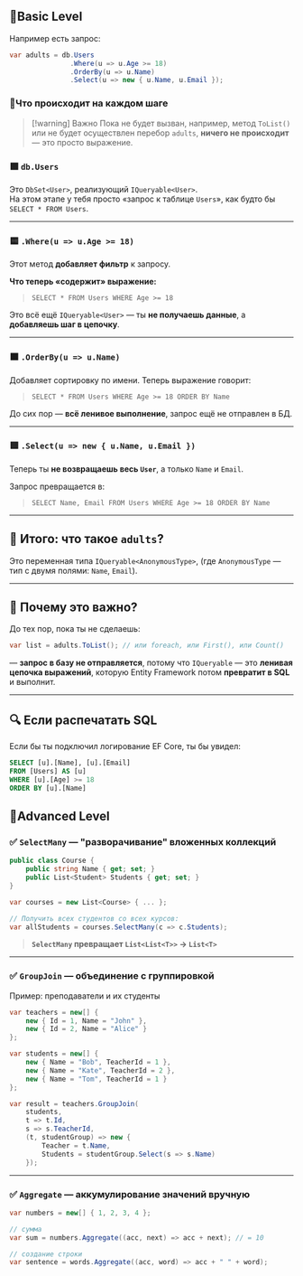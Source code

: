 ## 🔸Basic Level

Например есть запрос:

```csharp
var adults = db.Users
               .Where(u => u.Age >= 18)
               .OrderBy(u => u.Name)
               .Select(u => new { u.Name, u.Email });
```

### 🔆Что происходит на каждом шаге

>[!warning] Важно
>Пока не будет вызван, например, метод `ToList()` или не будет осуществлен перебор `adults`, **ничего не происходит** — это просто выражение.

### 🟩 `db.Users`

Это `DbSet<User>`, реализующий `IQueryable<User>`.  
На этом этапе у тебя просто «запрос к таблице `Users`», как будто бы `SELECT * FROM Users`.

---

### 🟨 `.Where(u => u.Age >= 18)`

Этот метод **добавляет фильтр** к запросу.

**Что теперь «содержит» выражение:**

> `SELECT * FROM Users WHERE Age >= 18`

Это всё ещё `IQueryable<User>` — ты **не получаешь данные**, а **добавляешь шаг в цепочку**.

---

### 🟧 `.OrderBy(u => u.Name)`

Добавляет сортировку по имени. Теперь выражение говорит:

> `SELECT * FROM Users WHERE Age >= 18 ORDER BY Name`

До сих пор — **всё ленивое выполнение**, запрос ещё не отправлен в БД.

---

### 🟥 `.Select(u => new { u.Name, u.Email })`

Теперь ты **не возвращаешь весь `User`**, а только `Name` и `Email`.

Запрос превращается в:

> `SELECT Name, Email FROM Users WHERE Age >= 18 ORDER BY Name`

---

## 🔹 Итого: что такое `adults`?

Это переменная типа `IQueryable<AnonymousType>`, (где `AnonymousType` — тип с двумя полями: `Name`, `Email`).

---

## 🧠 Почему это важно?

До тех пор, пока ты не сделаешь:

```csharp
var list = adults.ToList(); // или foreach, или First(), или Count()
```

— **запрос в базу не отправляется**, потому что `IQueryable` — это **ленивая цепочка выражений**, которую Entity Framework потом **превратит в SQL** и выполнит.

---

## 🔍 Если распечатать SQL

Если бы ты подключил логирование EF Core, ты бы увидел:

```sql
SELECT [u].[Name], [u].[Email]
FROM [Users] AS [u]
WHERE [u].[Age] >= 18
ORDER BY [u].[Name]
```

## 🔹Advanced Level
### ✅ `SelectMany` — "разворачивание" вложенных коллекций

```csharp
public class Course {
    public string Name { get; set; }
    public List<Student> Students { get; set; }
}

var courses = new List<Course> { ... };

// Получить всех студентов со всех курсов:
var allStudents = courses.SelectMany(c => c.Students);
```

> **`SelectMany` превращает `List<List<T>>` → `List<T>`**

---

### ✅ `GroupJoin` — объединение с группировкой

Пример: преподаватели и их студенты

```csharp
var teachers = new[] {
    new { Id = 1, Name = "John" },
    new { Id = 2, Name = "Alice" }
};

var students = new[] {
    new { Name = "Bob", TeacherId = 1 },
    new { Name = "Kate", TeacherId = 2 },
    new { Name = "Tom", TeacherId = 1 }
};

var result = teachers.GroupJoin(
    students,
    t => t.Id,
    s => s.TeacherId,
    (t, studentGroup) => new {
        Teacher = t.Name,
        Students = studentGroup.Select(s => s.Name)
    });

```

---

### ✅ `Aggregate` — аккумулирование значений вручную

```csharp
var numbers = new[] { 1, 2, 3, 4 };

// сумма
var sum = numbers.Aggregate((acc, next) => acc + next); // = 10

// создание строки
var sentence = words.Aggregate((acc, word) => acc + " " + word);
```